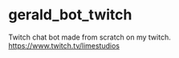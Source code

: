 # gerald_bot_twitch
Twitch chat bot made from scratch on my twitch. https://www.twitch.tv/limestudios
